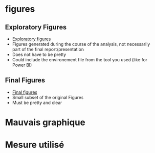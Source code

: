 # figures

## Exploratory Figures
 * [Exploratory figures](exploratory/readme.md)
 * Figures generated during the course of the analysis, not necessarily part of the final report/presentation
 * Does not have to be pretty
 * Could include the environement file from the tool you used (like for Power BI)

## Final Figures
 * [Final figures](finale/readme.md)
 * Small subset of the original Figures
 * Must be pretty and clear


# Mauvais graphique

# Mesure utilisé
